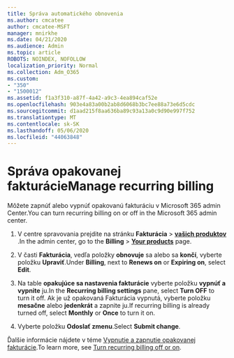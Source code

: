 ```yaml
---
title: Správa automatického obnovenia
ms.author: cmcatee
author: cmcatee-MSFT
manager: mnirkhe
ms.date: 04/21/2020
ms.audience: Admin
ms.topic: article
ROBOTS: NOINDEX, NOFOLLOW
localization_priority: Normal
ms.collection: Adm_O365
ms.custom:
- "350"
- "1500012"
ms.assetid: f1a3f310-a87f-4a42-a9c3-4ea894caf52e
ms.openlocfilehash: 903e4a83a00b2ab8d6068b3bc7ee88a73e6d5cdc
ms.sourcegitcommit: d1aad215f8aa636ba89c93a13a0c9d90e997f752
ms.translationtype: MT
ms.contentlocale: sk-SK
ms.lasthandoff: 05/06/2020
ms.locfileid: "44063848"
---
```

# <a name="manage-recurring-billing"></a><span data-ttu-id="cc650-102">Správa opakovanej fakturácie</span><span class="sxs-lookup"><span data-stu-id="cc650-102">Manage recurring billing</span></span>

<span data-ttu-id="cc650-103">Môžete zapnúť alebo vypnúť opakovanú fakturáciu v Microsoft 365 admin Center.</span><span class="sxs-lookup"><span data-stu-id="cc650-103">You can turn recurring billing on or off in the Microsoft 365 admin center.</span></span>
  
1. <span data-ttu-id="cc650-104">V centre spravovania prejdite na stránku **Fakturácia** \> **[vašich produktov](https://go.microsoft.com/fwlink/p/?linkid=842054)** .</span><span class="sxs-lookup"><span data-stu-id="cc650-104">In the admin center, go to the **Billing** \> **[Your products](https://go.microsoft.com/fwlink/p/?linkid=842054)** page.</span></span>

2. <span data-ttu-id="cc650-105">V časti **Fakturácia**, vedľa položky **obnovuje** sa alebo sa **končí**, vyberte položku **Upraviť**.</span><span class="sxs-lookup"><span data-stu-id="cc650-105">Under **Billing**, next to **Renews on** or **Expiring on**, select **Edit**.</span></span>

3. <span data-ttu-id="cc650-106">Na table **opakujúce sa nastavenia fakturácie** vyberte položku **vypnúť a vypnite** ju.</span><span class="sxs-lookup"><span data-stu-id="cc650-106">In the **Recurring billing settings** pane, select **Turn OFF** to turn it off.</span></span> <span data-ttu-id="cc650-107">Ak je už opakovaná Fakturácia vypnutá, vyberte položku **mesačne** alebo **jedenkrát** a zapnite ju.</span><span class="sxs-lookup"><span data-stu-id="cc650-107">If recurring billing is already turned off, select **Monthly** or **Once** to turn it on.</span></span>

4. <span data-ttu-id="cc650-108">Vyberte položku **Odoslať zmenu**.</span><span class="sxs-lookup"><span data-stu-id="cc650-108">Select **Submit change**.</span></span>

<span data-ttu-id="cc650-109">Ďalšie informácie nájdete v téme [Vypnutie a zapnutie opakovanej fakturácie](https://docs.microsoft.com/microsoft-365/commerce/subscriptions/renew-your-subscription#turn-recurring-billing-off-or-on).</span><span class="sxs-lookup"><span data-stu-id="cc650-109">To learn more, see [Turn recurring billing off or on](https://docs.microsoft.com/microsoft-365/commerce/subscriptions/renew-your-subscription#turn-recurring-billing-off-or-on).</span></span>